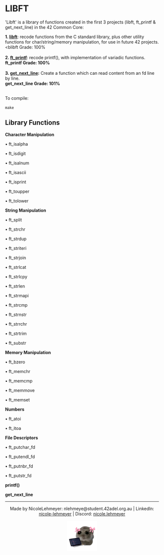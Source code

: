 # LIBFT

<p>
  'Libft' is a library of functions created in the first 3 projects (libft, ft_printf & get_next_line) in the 42 Common Core:
  
<b>1. <a href="https://github.com/NicoleLehmeyer/LIBFT/blob/main/subject/LIBFT_SUBJECT.pdf">libft</a></b>: recode functions from the C standard library, plus other utility functions for char/string/memory manipulation, for use in future 42 projects.
  <br><blibft Grade: 100%</b><br><br>
<b>2. <a href="https://github.com/NicoleLehmeyer/LIBFT/blob/main/subject/PRINTF_SUBJECT.pdf">ft_printf</a></b>: recode printf(), with implementation of variadic functions.
  <br><b>ft_printf Grade: 100%</b><br><br>
<b>3. <a href="https://github.com/NicoleLehmeyer/LIBFT/blob/main/subject/GNL_SUBJECT.pdf">get_next_line</a>:</b> Create a function which can read content from an fd line by line.
  <br><b>get_next_line Grade: 101%</b><br><br>
</p>

To compile:
```
make
```

## Library Functions

**Character Manipulation**

• ft_isalpha

• ft_isdigit

• ft_isalnum

• ft_isascii

• ft_isprint

• ft_toupper

• ft_tolower

**String Manipulation**

• ft_split

• ft_strchr

• ft_strdup

• ft_striteri

• ft_strjoin

• ft_strlcat

• ft_strlcpy

• ft_strlen

• ft_strmapi

• ft_strcmp

• ft_strnstr

• ft_strrchr

• ft_strtrim

• ft_substr

**Memory Manipulation**

• ft_bzero

• ft_memchr

• ft_memcmp

• ft_memmove

• ft_memset

**Numbers**

• ft_atoi

• ft_itoa

**File Descriptors**

• ft_putchar_fd

• ft_putendl_fd

• ft_putnbr_fd

• ft_putstr_fd

**printf()**

**get_next_line**

---
<p align="center">
Made by NicoleLehmeyer: nlehmeye@student.42adel.org.au | LinkedIn: <a href="https://www.linkedin.com/in/nicole-lehmeyer/">nicole-lehmeyer</a> | Discord: <a href="https://discordapp.com/users/1107446949344448543/">nicole.lehmeyer</a>
</p>

<p align="center">
  <img src="https://github.com/NicoleLehmeyer/NicoleLehmeyer/blob/main/images/coder_hampster.png" alt="hampster" style="width:100px;"/>
</p>
